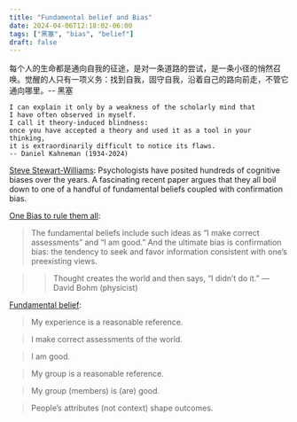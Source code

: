 ```yaml
---
title: "Fundamental belief and Bias"
date: 2024-04-06T12:18:02-06:00
tags: ["黑塞", "bias", "belief"]
draft: false
---
```


每个人的生命都是通向自我的征途，是对一条道路的尝试，是一条小径的悄然召唤。觉醒的人只有一项义务：找到自我，固守自我，沿着自己的路向前走，不管它通向哪里。-- 黑塞

```
I can explain it only by a weakness of the scholarly mind that 
I have often observed in myself. 
I call it theory-induced blindness: 
once you have accepted a theory and used it as a tool in your thinking, 
it is extraordinarily difficult to notice its flaws.
-- Daniel Kahneman (1934-2024)
```

[Steve Stewart-Williams](https://twitter.com/SteveStuWill/status/1776603981059326084): Psychologists have posited hundreds of cognitive biases over the years. A fascinating recent paper argues that they all boil down to one of a handful of fundamental beliefs coupled with confirmation bias.

[One Bias to rule them all](https://www.stevestewartwilliams.com/p/one-bias-to-rule-them-all):

> The fundamental beliefs include such ideas as “I make correct assessments” and “I am good.” And the ultimate bias is confirmation bias: the tendency to seek and favor information consistent with one’s preexisting views.

>> Thought creates the world and then says, “I didn’t do it.” —David Bohm (physicist)

[Fundamental belief](https://journals.sagepub.com/doi/10.1177/17456916221148147):

> My experience is a reasonable reference.

> I make correct assessments of the world.

> I am good.

> My group is a reasonable reference.

> My group (members) is (are) good.

> People’s attributes (not context) shape outcomes.

